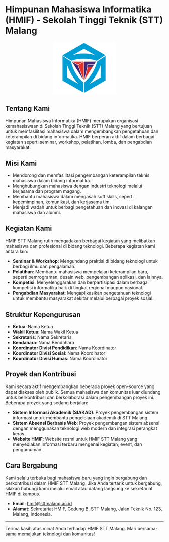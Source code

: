 # Himpunan Mahasiswa Informatika (HMIF) - Sekolah Tinggi Teknik (STT) Malang

<div align="center">
    <img src="assets/img/logo_hmif.jpg" alt="HMIF STT Malang" width="200" />
</div>

## Tentang Kami

Himpunan Mahasiswa Informatika (HMIF) merupakan organisasi kemahasiswaan di Sekolah Tinggi Teknik (STT) Malang yang bertujuan untuk memfasilitasi mahasiswa dalam mengembangkan pengetahuan dan keterampilan di bidang informatika. HMIF berperan aktif dalam berbagai kegiatan seperti seminar, workshop, pelatihan, lomba, dan pengabdian masyarakat.

## Misi Kami

- Mendorong dan memfasilitasi pengembangan keterampilan teknis mahasiswa dalam bidang informatika.
- Menghubungkan mahasiswa dengan industri teknologi melalui kerjasama dan program magang.
- Membantu mahasiswa dalam mengasah soft skills, seperti kepemimpinan, komunikasi, dan kerjasama tim.
- Menjadi wadah untuk berbagi pengetahuan dan inovasi di kalangan mahasiswa dan alumni.

## Kegiatan Kami

HMIF STT Malang rutin mengadakan berbagai kegiatan yang melibatkan mahasiswa dan profesional di bidang teknologi. Beberapa kegiatan kami antara lain:

- **Seminar & Workshop**: Mengundang praktisi di bidang teknologi untuk berbagi ilmu dan pengalaman.
- **Pelatihan**: Membantu mahasiswa mempelajari keterampilan baru, seperti pemrograman, desain web, pengembangan aplikasi, dan lainnya.
- **Kompetisi**: Menyelenggarakan dan berpartisipasi dalam berbagai kompetisi informatika baik di tingkat regional maupun nasional.
- **Pengabdian Masyarakat**: Mengaplikasikan pengetahuan teknologi untuk membantu masyarakat sekitar melalui berbagai proyek sosial.

## Struktur Kepengurusan

- **Ketua**: Nama Ketua
- **Wakil Ketua**: Nama Wakil Ketua
- **Sekretaris**: Nama Sekretaris
- **Bendahara**: Nama Bendahara
- **Koordinator Divisi Pendidikan**: Nama Koordinator
- **Koordinator Divisi Sosial**: Nama Koordinator
- **Koordinator Divisi Humas**: Nama Koordinator

## Proyek dan Kontribusi

Kami secara aktif mengembangkan beberapa proyek open-source yang dapat diakses oleh publik. Semua mahasiswa dan komunitas luar diundang untuk berkontribusi dan berkolaborasi dalam pengembangan proyek ini. Beberapa proyek yang sedang berjalan:

- **Sistem Informasi Akademik (SIAKAD)**: Proyek pengembangan sistem informasi untuk membantu pengelolaan akademik di STT Malang.
- **Sistem Absensi Berbasis Web**: Proyek pengembangan sistem absensi dengan menggunakan teknologi web modern dan integrasi perangkat keras.
- **Website HMIF**: Website resmi untuk HMIF STT Malang yang menyediakan informasi terbaru mengenai kegiatan, event, dan pengumuman.

## Cara Bergabung

Kami selalu terbuka bagi mahasiswa baru yang ingin bergabung dan berkontribusi dalam HMIF STT Malang. Jika Anda tertarik untuk bergabung, silakan hubungi kami melalui email atau datang langsung ke sekretariat HMIF di kampus.

- **Email**: hmif@sttmalang.ac.id
- **Alamat**: Sekretariat HMIF, Gedung B, STT Malang, Jalan Teknik No. 123, Malang, Indonesia.

---

Terima kasih atas minat Anda terhadap HMIF STT Malang. Mari bersama-sama memajukan teknologi dan komunitas!

